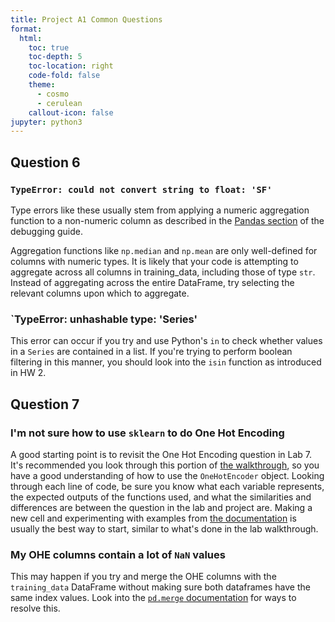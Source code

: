 ```yaml
---
title: Project A1 Common Questions
format:
  html:
    toc: true
    toc-depth: 5
    toc-location: right
    code-fold: false
    theme:
      - cosmo
      - cerulean
    callout-icon: false
jupyter: python3
---
```


## Question 6

### `TypeError: could not convert string to float: 'SF'`

Type errors like these usually stem from applying a numeric aggregation function to a non-numeric column as described in the [Pandas section](https://ds100.org/debugging-guide/pandas/pandas.html#typeerror-could-not-convert-string-to-numeric) of the debugging guide.

Aggregation functions like `np.median` and `np.mean` are only well-defined for columns with numeric types. It is likely that your code is attempting to aggregate across all columns in training_data, including those of type `str`. Instead of aggregating across the entire DataFrame, try selecting the relevant columns upon which to aggregate.

### `TypeError: unhashable type: 'Series'

This error can occur if you try and use Python's `in` to check whether values in a `Series` are contained in a list. If you're trying to perform boolean filtering in this manner, you should look into the `isin` function as introduced in HW 2.

## Question 7

### I'm not sure how to use `sklearn` to do One Hot Encoding

A good starting point is to revisit the One Hot Encoding question in Lab 7. It's recommended you look through this portion of [the walkthrough](https://youtu.be/LohVOmiulHQ?feature=shared&t=442), so you have a good understanding of how to use the `OneHotEncoder` object. Looking through each line of code, be sure you know what each variable represents, the expected outputs of the functions used, and what the similarities and differences are between the question in the lab and project are. Making a new cell and experimenting with examples from [the documentation](https://scikit-learn.org/stable/modules/generated/sklearn.preprocessing.OneHotEncoder.html) is usually the best way to start, similar to what's done in the lab walkthrough.

### My OHE columns contain a lot of `NaN` values

This may happen if you try and merge the OHE columns with the `training_data` DataFrame without making sure both dataframes have the same index values. Look into the [`pd.merge` documentation](https://pandas.pydata.org/pandas-docs/stable/reference/api/pandas.DataFrame.merge.html) for ways to resolve this.

